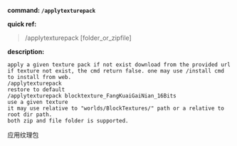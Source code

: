 <!-- BEGIN_AUTOGEN: do NOT edit in this block -->

**command: `/applytexturepack`**

**quick ref:**
> /applytexturepack [folder_or_zipfile]

**description:**

```
apply a given texture pack if not exist download from the provided url
if texture not exist, the cmd return false. one may use /install cmd to install from web. 
/applytexturepack														restore to default
/applytexturepack blocktexture_FangKuaiGaiNian_16Bits					use a given texture
it may use relative to "worlds/BlockTextures/" path or a relative to root dir path. 
both zip and file folder is supported. 
```

<!-- END_AUTOGEN-->
应用纹理包